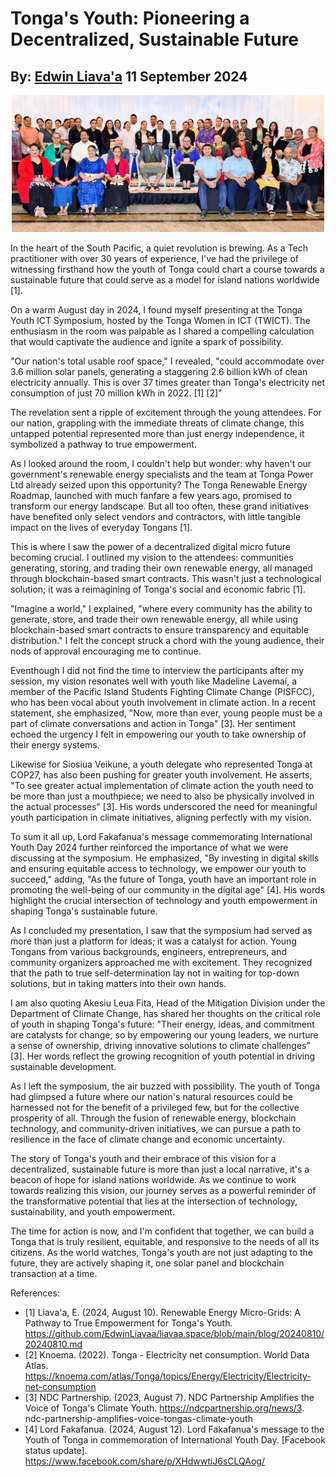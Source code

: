 # Tonga's Youth: Pioneering a Decentralized, Sustainable Future
## By: [Edwin Liava'a](https://github.com/EdwinLiavaa) 11 September 2024

<p align="center">
 <img width="500" src="https://github.com/EdwinLiavaa/liavaa.space/blob/main/blog/20240911/pic.png">
</p>

In the heart of the South Pacific, a quiet revolution is brewing. As a Tech practitioner with over 30 years of experience, I've had the privilege of witnessing firsthand how the youth of Tonga could chart a course towards a sustainable future that could serve as a model for island nations worldwide [1].

On a warm August day in 2024, I found myself presenting at the Tonga Youth ICT Symposium, hosted by the Tonga Women in ICT (TWICT). The enthusiasm in the room was palpable as I shared a compelling calculation that would captivate the audience and ignite a spark of possibility.

"Our nation's total usable roof space," I revealed, "could accommodate over 3.6 million solar panels, generating a staggering 2.6 billion kWh of clean electricity annually. This is over 37 times greater than Tonga's electricity net consumption of just 70 million kWh in 2022. [1] [2]"

The revelation sent a ripple of excitement through the young attendees. For our nation, grappling with the immediate threats of climate change, this untapped potential represented more than just energy independence, it symbolized a pathway to true empowerment.

As I looked around the room, I couldn't help but wonder: why haven't our government's renewable energy specialists and the team at Tonga Power Ltd already seized upon this opportunity? The Tonga Renewable Energy Roadmap, launched with much fanfare a few years ago, promised to transform our energy landscape. But all too often, these grand initiatives have benefited only select vendors and contractors, with little tangible impact on the lives of everyday Tongans [1].

This is where I saw the power of a decentralized digital micro future becoming crucial. I outlined my vision to the attendees: communities generating, storing, and trading their own renewable energy, all managed through blockchain-based smart contracts. This wasn't just a technological solution; it was a reimagining of Tonga's social and economic fabric [1].

"Imagine a world," I explained, "where every community has the ability to generate, store, and trade their own renewable energy, all while using blockchain-based smart contracts to ensure transparency and equitable distribution." I felt the concept struck a chord with the young audience, their nods of approval encouraging me to continue.

Eventhough I did not find the time to interview the participants after my session, my vision resonates well with youth like Madeline Lavemai, a member of the Pacific Island Students Fighting Climate Change (PISFCC), who has been vocal about youth involvement in climate action. In a recent statement, she emphasized, "Now, more than ever, young people must be a part of climate conversations and action in Tonga" [3]. Her sentiment echoed the urgency I felt in empowering our youth to take ownership of their energy systems.

Likewise for Siosiua Veikune, a youth delegate who represented Tonga at COP27, has also been pushing for greater youth involvement. He asserts, "To see greater actual implementation of climate action the youth need to be more than just a mouthpiece; we need to also be physically involved in the actual processes" [3]. His words underscored the need for meaningful youth participation in climate initiatives, aligning perfectly with my vision.

To sum it all up, Lord Fakafanua's message commemorating International Youth Day 2024 further reinforced the importance of what we were discussing at the symposium. He emphasized, "By investing in digital skills and ensuring equitable access to technology, we empower our youth to succeed," adding, "As the future of Tonga, youth have an important role in promoting the well-being of our community in the digital age" [4]. His words highlight the crucial intersection of technology and youth empowerment in shaping Tonga's sustainable future.

As I concluded my presentation, I saw that the symposium had served as more than just a platform for ideas; it was a catalyst for action. Young Tongans from various backgrounds, engineers, entrepreneurs, and community organizers approached me with excitement. They recognized that the path to true self-determination lay not in waiting for top-down solutions, but in taking matters into their own hands.

I am also quoting Akesiu Leua Fita, Head of the Mitigation Division under the Department of Climate Change, has shared her thoughts on the critical role of youth in shaping Tonga's future: "Their energy, ideas, and commitment are catalysts for change, so by empowering our young leaders, we nurture a sense of ownership, driving innovative solutions to climate challenges" [3]. Her words reflect the growing recognition of youth potential in driving sustainable development.

As I left the symposium, the air buzzed with possibility. The youth of Tonga had glimpsed a future where our nation's natural resources could be harnessed not for the benefit of a privileged few, but for the collective prosperity of all. Through the fusion of renewable energy, blockchain technology, and community-driven initiatives, we can pursue a path to resilience in the face of climate change and economic uncertainty.

The story of Tonga's youth and their embrace of this vision for a decentralized, sustainable future is more than just a local narrative, it's a beacon of hope for island nations worldwide. As we continue to work towards realizing this vision, our journey serves as a powerful reminder of the transformative potential that lies at the intersection of technology, sustainability, and youth empowerment.

The time for action is now, and I'm confident that together, we can build a Tonga that is truly resilient, equitable, and responsive to the needs of all its citizens. As the world watches, Tonga's youth are not just adapting to the future, they are actively shaping it, one solar panel and blockchain transaction at a time.

References:
- [1] Liava'a, E. (2024, August 10). Renewable Energy Micro-Grids: A Pathway to True Empowerment for Tonga's Youth. https://github.com/EdwinLiavaa/liavaa.space/blob/main/blog/20240810/20240810.md
- [2] Knoema. (2022). Tonga - Electricity net consumption. World Data Atlas. https://knoema.com/atlas/Tonga/topics/Energy/Electricity/Electricity-net-consumption
- [3] NDC Partnership. (2023, August 7). NDC Partnership Amplifies the Voice of Tonga's Climate Youth. https://ndcpartnership.org/news/3. ndc-partnership-amplifies-voice-tongas-climate-youth
- [4] Lord Fakafanua. (2024, August 12). Lord Fakafanua's message to the Youth of Tonga in commemoration of International Youth Day. [Facebook status update]. https://www.facebook.com/share/p/XHdwwtiJ6sCLQAog/


